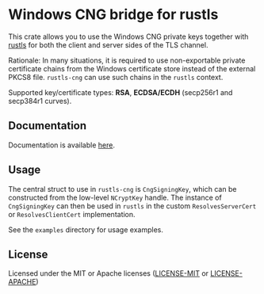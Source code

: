 # Windows CNG bridge for rustls

This crate allows you to use the Windows CNG private keys together with [rustls](https://docs.rs/rustls/latest/rustls)
 for both the client and server sides of the TLS channel.

Rationale: In many situations, it is required to use non-exportable private certificate chains
 from the Windows certificate store instead of the external PKCS8 file.
 `rustls-cng` can use such chains in the `rustls` context.

Supported key/certificate types: **RSA**, **ECDSA/ECDH** (secp256r1 and secp384r1 curves).

## Documentation

Documentation is available [here](https://rustls.github.io/rustls-cng/doc/rustls_cng).

## Usage

The central struct to use in `rustls-cng` is `CngSigningKey`, which can be constructed
 from the low-level `NCryptKey` handle. The instance of `CngSigningKey` can then be
 used in `rustls` in the custom `ResolvesServerCert` or `ResolvesClientCert` implementation.

See the `examples` directory for usage examples.

## License

Licensed under the MIT or Apache licenses ([LICENSE-MIT](https://opensource.org/licenses/MIT) or [LICENSE-APACHE](https://opensource.org/licenses/Apache-2.0))
